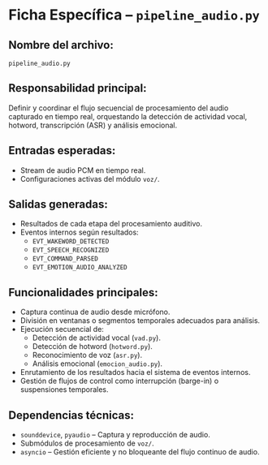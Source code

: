 # Ficha Específica – `pipeline_audio.py`

## Nombre del archivo:
`pipeline_audio.py`

## Responsabilidad principal:
Definir y coordinar el flujo secuencial de procesamiento del audio capturado en tiempo real, orquestando la detección de actividad vocal, hotword, transcripción (ASR) y análisis emocional.

## Entradas esperadas:
- Stream de audio PCM en tiempo real.
- Configuraciones activas del módulo `voz/`.

## Salidas generadas:
- Resultados de cada etapa del procesamiento auditivo.
- Eventos internos según resultados:
  - `EVT_WAKEWORD_DETECTED`
  - `EVT_SPEECH_RECOGNIZED`
  - `EVT_COMMAND_PARSED`
  - `EVT_EMOTION_AUDIO_ANALYZED`

## Funcionalidades principales:
- Captura continua de audio desde micrófono.
- División en ventanas o segmentos temporales adecuados para análisis.
- Ejecución secuencial de:
  - Detección de actividad vocal (`vad.py`).
  - Detección de hotword (`hotword.py`).
  - Reconocimiento de voz (`asr.py`).
  - Análisis emocional (`emocion_audio.py`).
- Enrutamiento de los resultados hacia el sistema de eventos internos.
- Gestión de flujos de control como interrupción (barge-in) o suspensiones temporales.

## Dependencias técnicas:
- `sounddevice`, `pyaudio` – Captura y reproducción de audio.
- Submódulos de procesamiento de `voz/`.
- `asyncio` – Gestión eficiente y no bloqueante del flujo continuo de audio.

